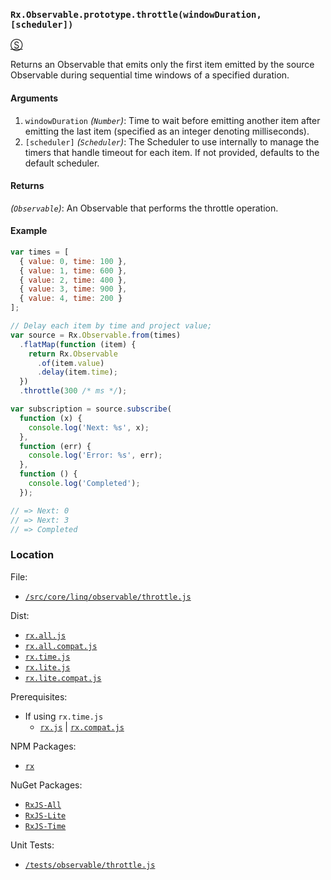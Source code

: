 ### `Rx.Observable.prototype.throttle(windowDuration, [scheduler])`
[&#x24C8;](https://github.com/Reactive-Extensions/RxJS/blob/master/src/core/linq/observable/throttle.js "View in source")

Returns an Observable that emits only the first item emitted by the source Observable during sequential time windows of a specified duration.

#### Arguments
1. `windowDuration` *(`Number`)*: Time to wait before emitting another item after emitting the last item (specified as an integer denoting milliseconds).
2. `[scheduler]` *(`Scheduler`)*:  The Scheduler to use internally to manage the timers that handle timeout for each item. If not provided, defaults to the default scheduler.

#### Returns
*(`Observable`)*: An Observable that performs the throttle operation.

#### Example
```js
var times = [
  { value: 0, time: 100 },
  { value: 1, time: 600 },
  { value: 2, time: 400 },
  { value: 3, time: 900 },
  { value: 4, time: 200 }
];

// Delay each item by time and project value;
var source = Rx.Observable.from(times)
  .flatMap(function (item) {
    return Rx.Observable
      .of(item.value)
      .delay(item.time);
  })
  .throttle(300 /* ms */);

var subscription = source.subscribe(
  function (x) {
    console.log('Next: %s', x);
  },
  function (err) {
    console.log('Error: %s', err);
  },
  function () {
    console.log('Completed');
  });

// => Next: 0
// => Next: 3
// => Completed
```

### Location

File:
- [`/src/core/linq/observable/throttle.js`](https://github.com/Reactive-Extensions/RxJS/blob/master/src/core/linq/observable/throttle.js)

Dist:
- [`rx.all.js`](https://github.com/Reactive-Extensions/RxJS/blob/master/dist/rx.all.js)
- [`rx.all.compat.js`](https://github.com/Reactive-Extensions/RxJS/blob/master/dist/rx.all.compat.js)
- [`rx.time.js`](https://github.com/Reactive-Extensions/RxJS/blob/master/dist/rx.time.js)
- [`rx.lite.js`](https://github.com/Reactive-Extensions/RxJS/blob/master/dist/rx.lite.js)
- [`rx.lite.compat.js`](https://github.com/Reactive-Extensions/RxJS/blob/master/dist/rx.lite.compat.js)

Prerequisites:
- If using `rx.time.js`
    - [`rx.js`](https://github.com/Reactive-Extensions/RxJS/blob/master/dist/rx.js) | [`rx.compat.js`](https://github.com/Reactive-Extensions/RxJS/blob/master/dist/rx.compat.js)

NPM Packages:
- [`rx`](https://www.npmjs.org/package/rx)

NuGet Packages:
- [`RxJS-All`](http://www.nuget.org/packages/RxJS-All/)
- [`RxJS-Lite`](http://www.nuget.org/packages/RxJS-Lite/)
- [`RxJS-Time`](http://www.nuget.org/packages/RxJS-Time/)

Unit Tests:
- [`/tests/observable/throttle.js`](https://github.com/Reactive-Extensions/RxJS/blob/master/tests/observable/throttle.js)
